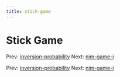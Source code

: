 ```yaml
---
title: stick-game
---
```




# Stick Game

Prev:
[inversion-probability](inversion-probability.md)
Next: [nim-game-i](nim-game-i.md)

Prev:
[inversion-probability](inversion-probability.md)
Next: [nim-game-i](nim-game-i.md)
